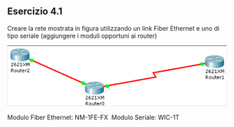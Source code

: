 ## Esercizio 4.1

Creare la rete mostrata in figura utilizzando un link Fiber Ethernet e uno di tipo seriale (aggiungere i moduli opportuni ai router)

![Topo4-1](/PacketTracer/images/es4.1.png)

Modulo Fiber Ethernet: NM-1FE-FX ​
Modulo Seriale: WIC-1T